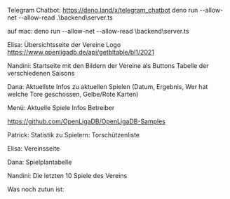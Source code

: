 
Telegram Chatbot: https://deno.land/x/telegram_chatbot
deno run --allow-net --allow-read .\backend\server.ts

auf mac: deno run --allow-net --allow-read \backend\\server.ts


Elisa:
Übersichtsseite der Vereine
Logo
https://www.openligadb.de/api/getbltable/bl1/2021

Nandini:
Startseite mit den Bildern der Vereine als Buttons
Tabelle der verschiedenen Saisons

Dana:
Aktuellste Infos zu aktuellen Spielen (Datum, Ergebnis, Wer hat welche Tore geschossen, Gelbe/Rote Karten)

Menü:
Aktuelle Spiele
Infos
Betreiber

https://github.com/OpenLigaDB/OpenLigaDB-Samples

Patrick: Statistik zu Spielern: Torschützenliste

Elisa: Vereinsseite

Dana: Spielplantabelle

Nandini: Die letzten 10 Spiele des Vereins

Was noch zutun ist:
